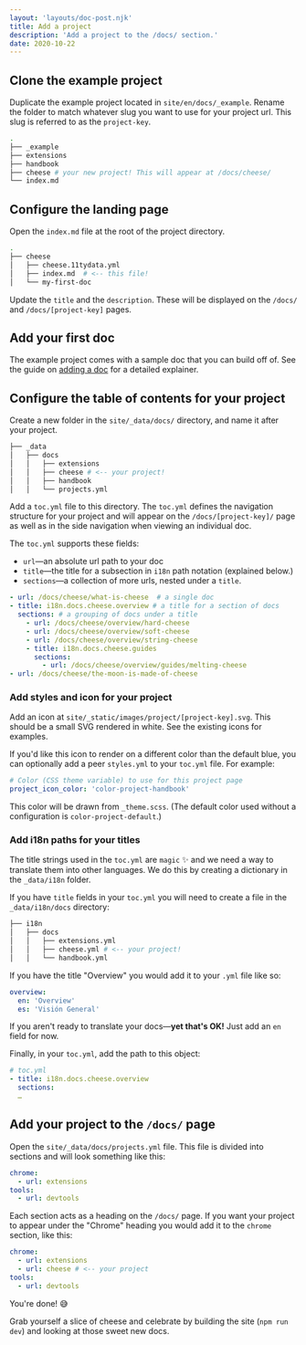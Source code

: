 ```yaml
---
layout: 'layouts/doc-post.njk'
title: Add a project
description: 'Add a project to the /docs/ section.'
date: 2020-10-22
---
```


## Clone the example project

Duplicate the example project located in `site/en/docs/_example`. Rename the
folder to match whatever slug you want to use for your project url. This slug
is referred to as the `project-key`.

```bash
.
├── _example
├── extensions
├── handbook
├── cheese # your new project! This will appear at /docs/cheese/
└── index.md
```

## Configure the landing page

Open the `index.md` file at the root of the project directory.

```bash
.
├── cheese
│   ├── cheese.11tydata.yml
│   ├── index.md  # <-- this file!
│   └── my-first-doc
```

Update the `title` and the `description`. These will be displayed on the
`/docs/` and `/docs/[project-key]` pages.

## Add your first doc

The example project comes with a sample doc that you can build off of.
See the guide on [adding a doc](/docs/handbook/how-to/add-a-doc/) for a detailed explainer.

## Configure the table of contents for your project

Create a new folder in the `site/_data/docs/` directory, and name it after your
project.

```bash
├── _data
│   ├── docs
│   │   ├── extensions
│   │   ├── cheese # <-- your project!
│   │   ├── handbook
│   │   └── projects.yml
```

Add a `toc.yml` file to this directory. The `toc.yml` defines the navigation
structure for your project and will appear on the `/docs/[project-key]/` page
as well as in the side navigation when viewing an individual doc.

The `toc.yml` supports these fields:

- `url`—an absolute url path to your doc
- `title`—the title for a subsection in `i18n` path notation (explained below.)
- `sections`—a collection of more urls, nested under a `title`.

```yml
- url: /docs/cheese/what-is-cheese  # a single doc
- title: i18n.docs.cheese.overview # a title for a section of docs
  sections: # a grouping of docs under a title
    - url: /docs/cheese/overview/hard-cheese
    - url: /docs/cheese/overview/soft-cheese
    - url: /docs/cheese/overview/string-cheese
    - title: i18n.docs.cheese.guides
      sections:
        - url: /docs/cheese/overview/guides/melting-cheese
- url: /docs/cheese/the-moon-is-made-of-cheese
```

### Add styles and icon for your project

Add an icon at `site/_static/images/project/[project-key].svg`. This should be
a small SVG rendered in white. See the existing icons for examples.

If you'd like this icon to render on a different color than the default blue,
you can optionally add a peer `styles.yml` to your `toc.yml` file. For example:

```yml
# Color (CSS theme variable) to use for this project page
project_icon_color: 'color-project-handbook'
```

This color will be drawn from `_theme.scss`. (The default color used without a
configuration is `color-project-default`.)

### Add i18n paths for your titles

The title strings used in the `toc.yml` are `magic` ✨ and we need a way to
translate them into other languages. We do this by creating a dictionary in
the `_data/i18n` folder.

If you have `title` fields in your `toc.yml` you will need to create a file
in the `_data/i18n/docs` directory:

```bash
├── i18n
│   ├── docs
│   │   ├── extensions.yml
│   │   ├── cheese.yml # <-- your project!
│   │   └── handbook.yml
```

If you have the title "Overview" you would add it to your `.yml` file like so:

```yml
overview:
  en: 'Overview'
  es: 'Visión General'
```

If you aren't ready to translate your docs—**yet that's OK!** Just add an `en`
field for now.

Finally, in your `toc.yml`, add the path to this object:

```yml
# toc.yml
- title: i18n.docs.cheese.overview
  sections:
  …
```

## Add your project to the `/docs/` page

Open the `site/_data/docs/projects.yml` file. This file is divided into sections
and will look something like this:

```yml
chrome:
  - url: extensions
tools:
  - url: devtools
```

Each section acts as a heading on the `/docs/` page. If you want your project to
appear under the "Chrome" heading you would add it to the `chrome` section, like
this:

```yml
chrome:
  - url: extensions
  - url: cheese # <-- your project
tools:
  - url: devtools
```

You're done! 😅

Grab yourself a slice of cheese and celebrate by building
the site (`npm run dev`) and looking at those sweet new docs.
